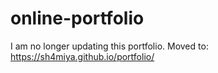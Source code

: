 # online-portfolio

I am no longer updating this portfolio. Moved to: https://sh4miya.github.io/portfolio/
